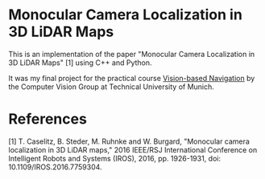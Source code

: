 # Monocular Camera Localization in 3D LiDAR Maps
This is an implementation of the paper "Monocular Camera Localization in 3D LiDAR Maps" [1] using C++ and Python. 


It was my final project for the practical course [Vision-based Navigation](https://vision.in.tum.de/teaching/ws2022/visnav_ws2022) by the Computer Vision Group at Technical University of Munich.





# References
[1] T. Caselitz, B. Steder, M. Ruhnke and W. Burgard, "Monocular camera localization in 3D LiDAR maps," 2016 IEEE/RSJ International Conference on Intelligent Robots and Systems (IROS), 2016, pp. 1926-1931, doi: 10.1109/IROS.2016.7759304.

